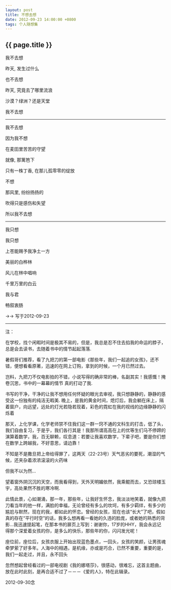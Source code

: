 ```yaml
---
layout: post
title: 不想去想
date: 2012-09-23 14:00:00 +0800
tags: 个人随想集
--- 
```


<h2>{{ page.title }}</h2>

我不去想

昨天, 发生过什么

也不去想

昨天, 究竟去了哪里流浪

沙漠？绿洲？还是天堂

我不去想

-------

我不去想

因为我不想

在麦田里苦苦的守望

就像, 那篱笆下

只有一株丁香, 在那儿孤零零的绽放

不想

那风里, 纷纷扬扬的

吹得只是感伤和失望

所以我不去想

-------

我只想

我只想

上苍能赐予我净土一方

美丽的白桦林

风儿在林中唱响

千里万里的白云
 
我与君

畅叙衷肠

->-> 写于2012-09-23

-------

注：

在学校，找个闲暇时间是极其不易的，但是，我总是忍不住去掐我的命运的脖子，总是会去读书，去随着书中的情节起起落落.

暑假哥们推荐，看了九把刀的第一部电影《那些年，我们一起追的女孩》，还不错，便想看看原著，迅速的在网上订购，拿到的时候，一个月已然过去。

岂料，九把刀不仅电影拍的不错，小说写得的确非常的棒，名副其实！我感慨！掩卷沉思，书中的一幕幕的情节 真的打动了我.

书写的干净，干净的让我不想用任何怀疑的眼光去审视，我只想静静的，静静的感受这一份独有的纯洁无暇美. 晚上，是我的黄金时间，熄灯后，我会躺在床上，隔着窗户，向远望，远处的灯光若隐若现着，彩色的霓虹在我的视线的边缘静静的闪烁着

那天，上化学课，化学老师禁不住我们这一群一窍不通的文科生的打击，低了头，我们自由复习，于是乎，我们各行其是！我那所谓高高在上的优等生们马不停蹄的演算着数学，我，百无聊赖，叹息道：若要让我喜欢数学，下辈子吧，要是你们想在数学上跨越我，不好意思，请边靠！

不知是不是撒旦把上帝给得罪了，这两天（22-23号）天气恶劣的要死，潮湿的气候，还夹杂着浓浓滚滚的火药味

但我不以为然...

望着窗外阴沉沉的天空，而我看得到，天外天明媚依然，我乘鲲而去，又恐琼楼玉宇，高处果然不胜的寒冷啊.
   
此情此景，心如潮涌，那一年，那些年，让我好生怀念，我淡淡地笑着，就像九把刀看当年的他一样，满脸的幸福，无论曾经有多么的坎坷，有多少羁绊，有多少的尴尬与默然，现在的我，都如此的怀恋。曾经的女孩，现在也该“长大”了吧，假如真的存在“平行时空”的话，我多么想再看一看她的久违的脸庞，或者她的熟悉的背影...我迅速提起笔，在那本书的扉页上写到：谢谢你，17岁的HHY，我会永远记得那个深爱着女孩的你，是多么的快乐，那些年的你，闪闪发光呢！

座位前，座位后，女孩衣服上开始出现蓝色墨点，一回头，女孩的笑颜，让男孩魂牵梦萦了好多年。人海中的相遇，是机缘，亦或是巧合，已然不重要，重要的是，我们一起走过，并且，永不回头 

忽然想起曾经看过的一部电视剧《我的娜塔莎》，很感动，很难忘，这首主题曲，放在此时此刻，是再合适不过了－－－《爱的人》，特在此辑录。

2012-09-30念